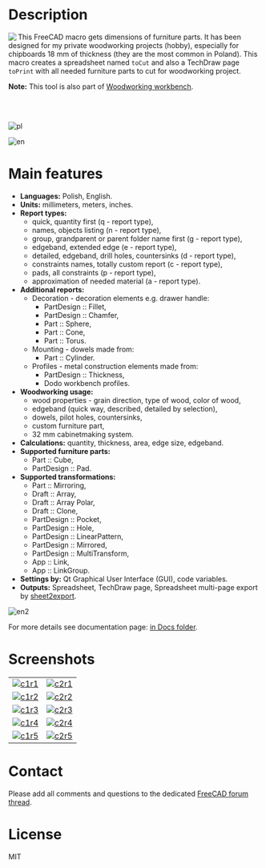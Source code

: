 # Description

<img align="left" src="https://raw.githubusercontent.com/dprojects/Woodworking/master/Icons/getDimensions.png"> This FreeCAD macro gets dimensions of furniture parts. It has been designed for my private woodworking projects (hobby), especially for chipboards 18 mm of thickness (they are the most common in Poland). This macro creates a spreadsheet named `toCut` and also a TechDraw page `toPrint` with all needed furniture parts to cut for woodworking project. 

**Note:** This tool is also part of [Woodworking workbench](https://github.com/dprojects/Woodworking).

<br><br>

![pl](https://raw.githubusercontent.com/dprojects/getDimensions/master/Screenshots/lang_pl.png)

![en](https://raw.githubusercontent.com/dprojects/getDimensions/master/Screenshots/lang_en.png)

# Main features

* **Languages:** Polish, English.
* **Units:** millimeters, meters, inches.
* **Report types:**
	* quick, quantity first (q - report type),
	* names, objects listing (n - report type),
	* group, grandparent or parent folder name first (g - report type),
	* edgeband, extended edge (e - report type),
	* detailed, edgeband, drill holes, countersinks (d - report type),
	* constraints names, totally custom report (c - report type),
	* pads, all constraints (p - report type),
	* approximation of needed material (a - report type).
* **Additional reports:**
	* Decoration - decoration elements e.g. drawer handle:
		* PartDesign :: Fillet, 
		* PartDesign :: Chamfer, 
		* Part :: Sphere, 
		* Part :: Cone, 
		* Part :: Torus.
	* Mounting - dowels made from:
		* Part :: Cylinder.
	* Profiles - metal construction elements made from: 
		* PartDesign :: Thickness, 
		* Dodo workbench profiles.
* **Woodworking usage:**
	* wood properties - grain direction, type of wood, color of wood,
	* edgeband (quick way, described, detailed by selection),
	* dowels, pilot holes, countersinks,
	* custom furniture part,
	* 32 mm cabinetmaking system.
* **Calculations:** quantity, thickness, area, edge size, edgeband.
* **Supported furniture parts:**
    * Part :: Cube,
    * PartDesign :: Pad.
* **Supported transformations:**
    * Part :: Mirroring,
    * Draft :: Array,
    * Draft :: Array Polar,
    * Draft :: Clone,
    * PartDesign :: Pocket,
    * PartDesign :: Hole,
    * PartDesign :: LinearPattern,
    * PartDesign :: Mirrored,
    * PartDesign :: MultiTransform,
    * App :: Link,
	* App :: LinkGroup.
* **Settings by:** Qt Graphical User Interface (GUI), code variables.
* **Outputs:** Spreadsheet, TechDraw page, Spreadsheet multi-page export by [sheet2export](https://github.com/dprojects/sheet2export).

![en2](https://raw.githubusercontent.com/dprojects/getDimensions/master/Screenshots/lang_en2.png)

For more details see documentation page: [in Docs folder](https://github.com/dprojects/getDimensions/tree/master/Docs).

# Screenshots

|   |   |
|---|---|
| [![c1r1](https://raw.githubusercontent.com/dprojects/getDimensions/master/Screenshots/matrix/c1r1.png)](https://raw.githubusercontent.com/dprojects/getDimensions/master/Screenshots/matrix/c1r1.png) | [![c2r1](https://raw.githubusercontent.com/dprojects/getDimensions/master/Screenshots/matrix/c2r1.png)](https://raw.githubusercontent.com/dprojects/getDimensions/master/Screenshots/matrix/c2r1.png) |
| [![c1r2](https://raw.githubusercontent.com/dprojects/getDimensions/master/Screenshots/matrix/c1r2.png)](https://raw.githubusercontent.com/dprojects/getDimensions/master/Screenshots/matrix/c1r2.png) | [![c2r2](https://raw.githubusercontent.com/dprojects/getDimensions/master/Screenshots/matrix/c2r2.png)](https://raw.githubusercontent.com/dprojects/getDimensions/master/Screenshots/matrix/c2r2.png) |
| [![c1r3](https://raw.githubusercontent.com/dprojects/getDimensions/master/Screenshots/matrix/c1r3.png)](https://raw.githubusercontent.com/dprojects/getDimensions/master/Screenshots/matrix/c1r3.png) | [![c2r3](https://raw.githubusercontent.com/dprojects/getDimensions/master/Screenshots/matrix/c2r3.png)](https://raw.githubusercontent.com/dprojects/getDimensions/master/Screenshots/matrix/c2r3.png) |
| [![c1r4](https://raw.githubusercontent.com/dprojects/getDimensions/master/Screenshots/matrix/c1r4.png)](https://raw.githubusercontent.com/dprojects/getDimensions/master/Screenshots/matrix/c1r4.png) | [![c2r4](https://raw.githubusercontent.com/dprojects/getDimensions/master/Screenshots/matrix/c2r4.png)](https://raw.githubusercontent.com/dprojects/getDimensions/master/Screenshots/matrix/c2r4.png) |
| [![c1r5](https://raw.githubusercontent.com/dprojects/getDimensions/master/Screenshots/matrix/c1r5.png)](https://raw.githubusercontent.com/dprojects/getDimensions/master/Screenshots/matrix/c1r5.png) | [![c2r5](https://raw.githubusercontent.com/dprojects/getDimensions/master/Screenshots/matrix/c2r5.png)](https://raw.githubusercontent.com/dprojects/getDimensions/master/Screenshots/matrix/c2r5.png) |

# Contact

Please add all comments and questions to the dedicated
[FreeCAD forum thread](https://forum.freecadweb.org/viewtopic.php?f=22&t=21127).

# License

MIT
